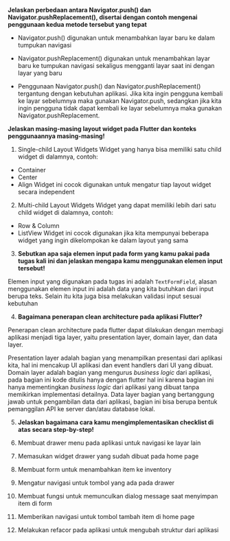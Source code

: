 **Jelaskan perbedaan antara Navigator.push() dan Navigator.pushReplacement(), disertai dengan contoh mengenai penggunaan kedua metode tersebut yang tepat**

 - Navigator.push() digunakan untuk menambahkan layar baru ke dalam tumpukan navigasi

 - Navigator.pushReplacement() digunakan untuk menambahkan layar baru ke tumpukan navigasi sekaligus mengganti layar saat ini dengan layar yang baru

 - Penggunaan Navigator.push() dan Navigator.pushReplacement() tergantung dengan kebutuhan aplikasi. Jika kita ingin pengguna kembali ke layar sebelumnya maka gunakan Navigator.push, sedangkan jika kita ingin pengguna tidak dapat kembali ke layar sebelumnya maka gunakan Navigator.pushReplacement.


**Jelaskan masing-masing layout widget pada Flutter dan konteks penggunaannya masing-masing!**
1. Single-child Layout Widgets
Widget yang hanya bisa memiliki satu child widget di dalamnya, contoh:
 - Container
 - Center
 - Align
 Widget ini cocok digunakan untuk mengatur tiap layout widget secara independent

 2. Multi-child Layout Widgets
 Widget yang dapat memiliki lebih dari satu child widget di dalamnya, contoh:
 - Row & Column
 - ListView
 Widget ini cocok digunakan jika kita mempunyai beberapa widget yang ingin dikelompokan ke dalam layout yang sama

3. **Sebutkan apa saja elemen input pada form yang kamu pakai pada tugas kali ini dan jelaskan mengapa kamu menggunakan elemen input tersebut!**

Elemen input yang digunakan pada tugas ini adalah `TextFormField`, alasan menggunakan elemen input ini adalah data yang kita butuhkan dari input berupa teks. Selain itu kita juga bisa melakukan validasi input sesuai kebutuhan

4. **Bagaimana penerapan clean architecture pada aplikasi Flutter?**

Penerapan clean architecture pada flutter dapat dilakukan dengan membagi aplikasi menjadi tiga layer, yaitu presentation layer, domain layer, dan data layer. 

Presentation layer adalah bagian yang menampilkan presentasi dari aplikasi kita, hal ini mencakup UI aplikasi dan event handlers dari UI yang dibuat. Domain layer adalah bagian yang mengurus *business logic* dari aplikasi, pada bagian ini kode ditulis hanya dengan flutter hal ini karena bagian ini hanya mementingkan *business logic* dari aplikasi yang dibuat tanpa memikirkan implementasi detailnya. Data layer bagian yang bertanggung jawab untuk pengambilan data dari aplikasi, bagian ini bisa berupa bentuk pemanggilan API ke server dan/atau database lokal.


5. **Jelaskan bagaimana cara kamu mengimplementasikan checklist di atas secara step-by-step!**

1. Membuat drawer menu pada aplikasi untuk navigasi ke layar lain
2. Memasukan widget drawer yang sudah dibuat pada home page
3. Membuat form untuk menambahkan item ke inventory
4. Mengatur navigasi untuk tombol yang ada pada drawer
5. Membuat fungsi untuk memunculkan dialog message saat menyimpan item di form
6. Memberikan navigasi untuk tombol tambah item di home page
7. Melakukan refacor pada aplikasi untuk mengubah struktur dari aplikasi